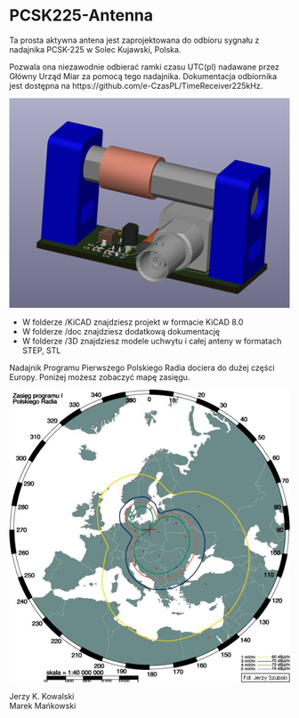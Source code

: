 # PCSK225-Antenna

<p>Ta prosta aktywna antena jest zaprojektowana do odbioru sygnału z nadajnika PCSK-225 w Solec Kujawski, Polska.

<p>Pozwala ona niezawodnie odbierać ramki czasu UTC(pl) nadawane przez Główny Urząd Miar za pomocą tego nadajnika. Dokumentacja odbiornika jest dostępna na https://github.com/e-CzasPL/TimeReceiver225kHz.

<p>
<img src="PCSK-225_Antenna.png" width=600px>

<ul>
<li>W folderze /KiCAD znajdziesz projekt w formacie KiCAD 8.0
<li>W folderze /doc znajdziesz dodatkową dokumentację
<li>W folderze /3D znajdziesz modele uchwytu i całej anteny w formatach STEP, STL
</ul>

<p>Nadajnik Programu Pierwszego Polskiego Radia dociera do dużej części Europy. Poniżej możesz zobaczyć mapę zasięgu.

<p>
<img src="PCSK225Range.png " width=600px>




<p>Jerzy K. Kowalski<br>Marek Mańkowski


